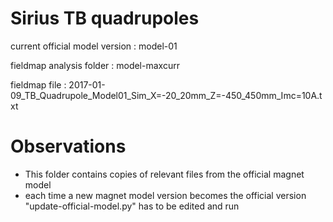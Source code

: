 Sirius TB quadrupoles
=====================

current official model version : model-01

fieldmap analysis folder       : model-maxcurr

fieldmap file                  : 2017-01-09_TB_Quadrupole_Model01_Sim_X=-20_20mm_Z=-450_450mm_Imc=10A.txt


Observations
============

- This folder contains copies of relevant files from the official magnet model
- each time a new magnet model version becomes the official version "update-official-model.py" has to be edited and run
